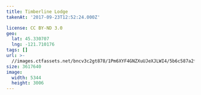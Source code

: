 ```yaml
---
title: Timberline Lodge
takenAt: '2017-09-23T12:52:24.000Z'

license: CC BY-ND 3.0
geo:
  lat: 45.330707
  lng: -121.710176
tags: []
url: >-
  //images.ctfassets.net/bncv3c2gt878/1Pm6XYF4GNZXuUJeXJLWI4/5b6c587a2f29db96ff2b7d813a5beb75/timberline-lodge_36582275694_o
size: 3617640
image:
  width: 5344
  height: 3006
---
```

